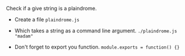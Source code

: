 Check if a give string is a plaindrome.

* Create a file `plaindrome.js`

* Which takes a string as a command line argument. `./plaindrome.js "madam"`

* Don't forget to export you function. `module.exports = function() {}`
